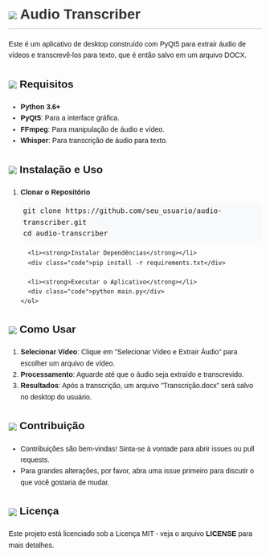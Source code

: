 <!DOCTYPE html>
<html lang="pt-br">
<head>
  <meta charset="UTF-8">
  <meta name="viewport" content="width=device-width, initial-scale=1.0">
  <title>Audio Transcriber</title>
  <style>
    body {
      font-family: Arial, sans-serif;
      line-height: 1.6;
      margin: 20px;
    }
    h1 {
      color: #333;
      border-bottom: 1px solid #ccc;
      padding-bottom: 5px;
    }
    p {
      margin-top: 10px;
    }
    .badge {
      display: inline-block;
      padding: 5px 10px;
      font-size: 0.8em;
      font-weight: bold;
      color: #fff;
      background-color: #007bff;
      border-radius: 3px;
      text-transform: uppercase;
    }
    .code {
      font-family: Consolas, monospace;
      background-color: #f8f9fa;
      padding: 5px;
      border-radius: 5px;
      margin-top: 10px;
      overflow-x: auto;
    }
    .section {
      margin-top: 20px;
    }
  </style>
</head>
<body>
  <h1><img src="https://example.com/favicon.ico" style="vertical-align: middle;"> Audio Transcriber</h1>
  
  <p>Este é um aplicativo de desktop construído com PyQt5 para extrair áudio de vídeos e transcrevê-los para texto, que é então salvo em um arquivo DOCX.</p>
  
  <div class="section">
    <h2><img src="https://example.com/icons/requirements.png" style="vertical-align: middle;"> Requisitos</h2>
    <ul>
      <li><strong>Python 3.6+</strong></li>
      <li><strong>PyQt5</strong>: Para a interface gráfica.</li>
      <li><strong>FFmpeg</strong>: Para manipulação de áudio e vídeo.</li>
      <li><strong>Whisper</strong>: Para transcrição de áudio para texto.</li>
    </ul>
  </div>
  
  <div class="section">
    <h2><img src="https://example.com/icons/installation.png" style="vertical-align: middle;"> Instalação e Uso</h2>
    <ol>
      <li><strong>Clonar o Repositório</strong></li>
      <div class="code">git clone https://github.com/seu_usuario/audio-transcriber.git<br>cd audio-transcriber</div>
      
      <li><strong>Instalar Dependências</strong></li>
      <div class="code">pip install -r requirements.txt</div>
      
      <li><strong>Executar o Aplicativo</strong></li>
      <div class="code">python main.py</div>
    </ol>
  </div>
  
  <div class="section">
    <h2><img src="https://example.com/icons/usage.png" style="vertical-align: middle;"> Como Usar</h2>
    <ol>
      <li><strong>Selecionar Vídeo</strong>: Clique em "Selecionar Vídeo e Extrair Áudio" para escolher um arquivo de vídeo.</li>
      <li><strong>Processamento</strong>: Aguarde até que o áudio seja extraído e transcrevido.</li>
      <li><strong>Resultados</strong>: Após a transcrição, um arquivo "Transcrição.docx" será salvo no desktop do usuário.</li>
    </ol>
  </div>
  
  <div class="section">
    <h2><img src="https://example.com/icons/contributing.png" style="vertical-align: middle;"> Contribuição</h2>
    <ul>
      <li>Contribuições são bem-vindas! Sinta-se à vontade para abrir issues ou pull requests.</li>
      <li>Para grandes alterações, por favor, abra uma issue primeiro para discutir o que você gostaria de mudar.</li>
    </ul>
  </div>
  
  <div class="section">
    <h2><img src="https://example.com/icons/license.png" style="vertical-align: middle;"> Licença</h2>
    <p>Este projeto está licenciado sob a Licença MIT - veja o arquivo <strong>LICENSE</strong> para mais detalhes.</p>
  </div>
</body>
</html>
